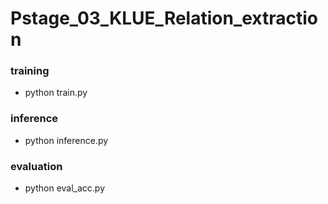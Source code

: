 # Pstage_03_KLUE_Relation_extraction

### training
* python train.py

### inference
* python inference.py

### evaluation
* python eval_acc.py
